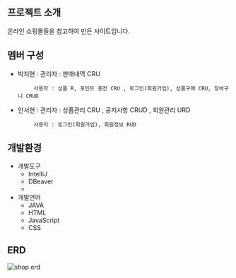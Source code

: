 ## 프로젝트 소개
온라인 쇼핑몰들을 참고하여 만든 사이트입니다.

## 멤버 구성
- 박지현 : 관리자 : 판매내역 CRU

           사용자 : 상품 R, 포인트 충전 CRU , 로그인(회원가입), 상품구매 CRU, 장바구니 CRUD
  
- 안서현 : 관리자 : 상품관리 CRU , 공지사항 CRUD , 회원관리 URD
 
           사용자 : 로그인(회원가입), 회원정보 RUD
  
## 개발환경
- 개발도구
  - IntelliJ
  - DBeaver
  - 
- 개발언어
  - JAVA
  - HTML
  - JavaScript
  - CSS

## ERD
![shop erd](https://github.com/miaa9999/shop_project_1/assets/162389738/b94ad9f1-68f2-4cb4-9e23-4b5d9d4e3171)

